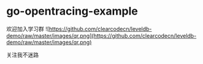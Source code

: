# go-opentracing-example

欢迎加入学习群
![https://github.com/clearcodecn/leveldb-demo/raw/master/images/qr.png](https://github.com/clearcodecn/leveldb-demo/raw/master/images/qr.png)


关注我不迷路 